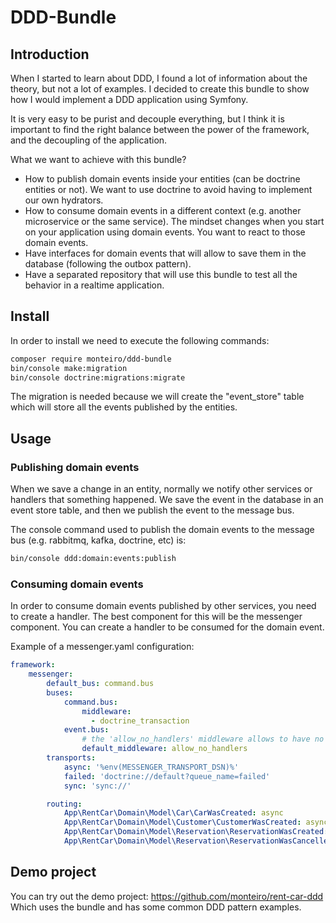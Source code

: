 # DDD-Bundle


## Introduction

When I started to learn about DDD, I found a lot of information about the theory, but not a lot of examples.
I decided to create this bundle to show how I would implement a DDD application using Symfony. 

It is very easy to be purist and decouple everything, but I think it is important to find the right balance between the power
of the framework, and the decoupling of the application.

What we want to achieve with this bundle?

- How to publish domain events inside your entities (can be doctrine entities or not). We want to use doctrine to avoid having to implement our own hydrators.
- How to consume domain events in a different context (e.g. another microservice or the same service). The mindset
changes when you start on your application using domain events. You want to react to those domain events.
- Have interfaces for domain events that will allow to save them in the database (following the outbox pattern).
- Have a separated repository that will use this bundle to test all the behavior in a realtime application.

## Install

In order to install we need to execute the following commands:

```bash
composer require monteiro/ddd-bundle
bin/console make:migration
bin/console doctrine:migrations:migrate
```
The migration is needed because we will create the "event_store" table which will store all the events published by the entities.

## Usage

### Publishing domain events

When we save a change in an entity, normally we notify other services or handlers that something happened.
We save the event in the database in an event store table, and then we publish the event to the message bus.

The console command used to publish the domain events to the message bus (e.g. rabbitmq, kafka, doctrine, etc) is:

```bash
bin/console ddd:domain:events:publish
```

### Consuming domain events

In order to consume domain events published by other services, you need to create a handler.
The best component for this will be the messenger component. You can create a handler to be consumed for the domain event.

Example of a messenger.yaml configuration:

```yaml
framework:
    messenger:        
        default_bus: command.bus
        buses:
            command.bus:
                middleware:
                  - doctrine_transaction
            event.bus:
                # the 'allow_no_handlers' middleware allows to have no handler                
                default_middleware: allow_no_handlers
        transports:          
            async: '%env(MESSENGER_TRANSPORT_DSN)%'
            failed: 'doctrine://default?queue_name=failed'
            sync: 'sync://'

        routing:
            App\RentCar\Domain\Model\Car\CarWasCreated: async
            App\RentCar\Domain\Model\Customer\CustomerWasCreated: async
            App\RentCar\Domain\Model\Reservation\ReservationWasCreated: async
            App\RentCar\Domain\Model\Reservation\ReservationWasCancelled: async
```

## Demo project

You can try out the demo project: https://github.com/monteiro/rent-car-ddd
Which uses the bundle and has some common DDD pattern examples.
